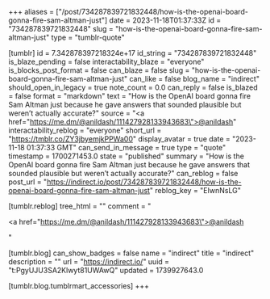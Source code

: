 +++
aliases = ["/post/734287839721832448/how-is-the-openai-board-gonna-fire-sam-altman-just"]
date = 2023-11-18T01:37:33Z
id = "734287839721832448"
slug = "how-is-the-openai-board-gonna-fire-sam-altman-just"
type = "tumblr-quote"

[tumblr]
id = 7.342878397218324e+17
id_string = "734287839721832448"
is_blaze_pending = false
interactability_blaze = "everyone"
is_blocks_post_format = false
can_blaze = false
slug = "how-is-the-openai-board-gonna-fire-sam-altman-just"
can_like = false
blog_name = "indirect"
should_open_in_legacy = true
note_count = 0.0
can_reply = false
is_blazed = false
format = "markdown"
text = "How is the OpenAI board gonna fire Sam Altman just because he gave answers that sounded plausible but weren&rsquo;t actually accurate?"
source = "<a href=\"https://me.dm/@anildash/111427928133943683\">@anildash</a>"
interactability_reblog = "everyone"
short_url = "https://tmblr.co/ZY3jbyemjkPPWa00"
display_avatar = true
date = "2023-11-18 01:37:33 GMT"
can_send_in_message = true
type = "quote"
timestamp = 1700271453.0
state = "published"
summary = "How is the OpenAI board gonna fire Sam Altman just because he gave answers that sounded plausible but weren’t actually accurate?"
can_reblog = false
post_url = "https://indirect.io/post/734287839721832448/how-is-the-openai-board-gonna-fire-sam-altman-just"
reblog_key = "EIwnNsLG"

[tumblr.reblog]
tree_html = ""
comment = "<p><a href=\"https://me.dm/@anildash/111427928133943683\">@anildash</a></p>"

[tumblr.blog]
can_show_badges = false
name = "indirect"
title = "indirect"
description = ""
url = "https://indirect.io/"
uuid = "t:PgyUJU3SA2Klwyt81UWAwQ"
updated = 1739927643.0

[tumblr.blog.tumblrmart_accessories]
+++
